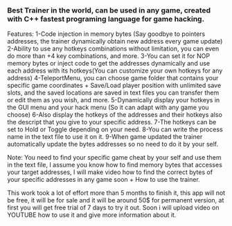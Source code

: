 ### Best Trainer in the world, can be used in any game, created with C++ fastest programing language for game hacking.
Features:
1-Code injection in memory bytes (Say goodbye to pointers addresses, the trainer dynamically obtain new address every game update)
2-Ability to use any hotkeys combinations without limitation, you can even do more than +4 key combinations, and more.
3-You can set it for NOP memory bytes or inject code to get the addresses dynamically and use each address with its hotkeys(You can customize your own hotkeys for any address)
4-TeleportMenu, you can choose game folder that contains your specific game coordinates + Save/Load player position with unlimited save slots, and the saved locations are saved in text files you can transfer them or edit them as you wish, and more.
5-Dynamically display your hotkeys in the GUI menu and your hack menu (So it can adapt with any game you choose)
6-Also display the hotkeys of the addresses and their hotkeys also the descript that you give to your specific address.
7-The hotkeys can be set to Hold or Toggle depending on your need.
8-You can write the process name in the text file to use it on it.
9-When game updated the trainer automatically update the bytes addresses so no need to do it by your self.

Note: You need to find your specific game cheat by your self and use them in the text file, I assume you know how to find memory bytes that accesses your target addresses, I will make video how to find the correct bytes of your specific addresses in any game soon + How to use the trainer.


This work took a lot of effort more than 5 months to finish it, this app will not be free, it will be for sale and it will be around 50$ for permanent version, at first you will get free trial of 7 days to try it out. Soon i will upload video on YOUTUBE how to use it and give more information about it. 
